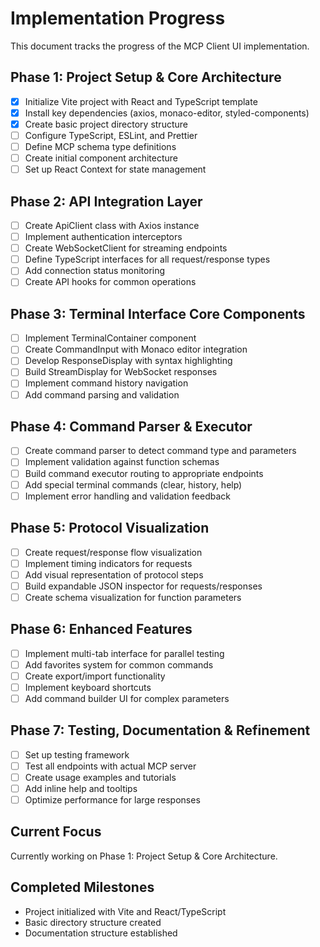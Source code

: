 # Implementation Progress

This document tracks the progress of the MCP Client UI implementation.

## Phase 1: Project Setup & Core Architecture

- [x] Initialize Vite project with React and TypeScript template
- [x] Install key dependencies (axios, monaco-editor, styled-components)
- [x] Create basic project directory structure
- [ ] Configure TypeScript, ESLint, and Prettier
- [ ] Define MCP schema type definitions
- [ ] Create initial component architecture
- [ ] Set up React Context for state management

## Phase 2: API Integration Layer

- [ ] Create ApiClient class with Axios instance
- [ ] Implement authentication interceptors
- [ ] Create WebSocketClient for streaming endpoints
- [ ] Define TypeScript interfaces for all request/response types
- [ ] Add connection status monitoring
- [ ] Create API hooks for common operations

## Phase 3: Terminal Interface Core Components

- [ ] Implement TerminalContainer component
- [ ] Create CommandInput with Monaco editor integration
- [ ] Develop ResponseDisplay with syntax highlighting
- [ ] Build StreamDisplay for WebSocket responses
- [ ] Implement command history navigation
- [ ] Add command parsing and validation

## Phase 4: Command Parser & Executor

- [ ] Create command parser to detect command type and parameters
- [ ] Implement validation against function schemas
- [ ] Build command executor routing to appropriate endpoints
- [ ] Add special terminal commands (clear, history, help)
- [ ] Implement error handling and validation feedback

## Phase 5: Protocol Visualization

- [ ] Create request/response flow visualization
- [ ] Implement timing indicators for requests
- [ ] Add visual representation of protocol steps
- [ ] Build expandable JSON inspector for requests/responses
- [ ] Create schema visualization for function parameters

## Phase 6: Enhanced Features

- [ ] Implement multi-tab interface for parallel testing
- [ ] Add favorites system for common commands
- [ ] Create export/import functionality
- [ ] Implement keyboard shortcuts
- [ ] Add command builder UI for complex parameters

## Phase 7: Testing, Documentation & Refinement

- [ ] Set up testing framework
- [ ] Test all endpoints with actual MCP server
- [ ] Create usage examples and tutorials
- [ ] Add inline help and tooltips
- [ ] Optimize performance for large responses

## Current Focus

Currently working on Phase 1: Project Setup & Core Architecture.

## Completed Milestones

- Project initialized with Vite and React/TypeScript
- Basic directory structure created
- Documentation structure established 